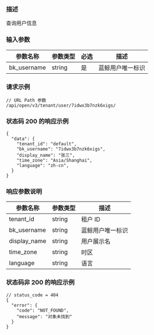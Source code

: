 ### 描述

查询用户信息

### 输入参数

| 参数名称        | 参数类型   | 必选 | 描述       |
|-------------|--------|----|----------|
| bk_username | string | 是  | 蓝鲸用户唯一标识 |

### 请求示例

```
// URL Path 参数
/api/open/v3/tenant/user/7idwx3b7nzk6xigs/
```

### 状态码 200 的响应示例

```json5
{
  "data": {
    "tenant_id": "default",
    "bk_username": "7idwx3b7nzk6xigs",
    "display_name": "张三",
    "time_zone": "Asia/Shanghai",
    "language": "zh-cn",
  }
}
```

### 响应参数说明

| 参数名称         | 参数类型   | 描述       |
|--------------|--------|----------|
| tenant_id    | string | 租户 ID    |
| bk_username  | string | 蓝鲸用户唯一标识 |
| display_name | string | 用户展示名    |
| time_zone    | string | 时区       |
| language     | string | 语言       |

### 状态码非 200 的响应示例

```json5
// status_code = 404
{
  "error": {
    "code": "NOT_FOUND",
    "message": "对象未找到"
  }
}
```
